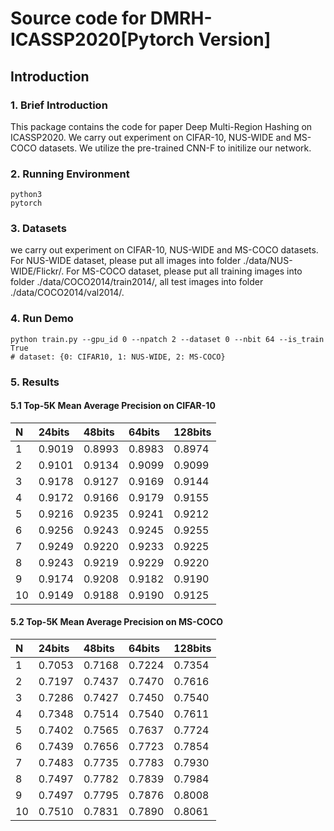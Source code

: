 # Source code for DMRH-ICASSP2020[Pytorch Version]
## Introduction
### 1. Brief Introduction
This package contains the code for paper Deep Multi-Region Hashing on ICASSP2020. We carry out experiment on CIFAR-10, NUS-WIDE and MS-COCO datasets. We utilize the pre-trained CNN-F to initilize our network.
### 2. Running Environment
```
python3
pytorch
```
### 3. Datasets
we carry out experiment on CIFAR-10, NUS-WIDE and MS-COCO datasets. For NUS-WIDE dataset, please put all images into folder ./data/NUS-WIDE/Flickr/. For MS-COCO dataset, please put all training images into folder ./data/COCO2014/train2014/, all test images into folder ./data/COCO2014/val2014/. 
### 4. Run Demo
```
python train.py --gpu_id 0 --npatch 2 --dataset 0 --nbit 64 --is_train True
# dataset: {0: CIFAR10, 1: NUS-WIDE, 2: MS-COCO}
```
### 5. Results
#### 5.1 Top-5K Mean Average Precision on CIFAR-10
|N|24bits|48bits|64bits|128bits|
|:---|:---|:---|:---|:---|
|1|0.9019|0.8993|0.8983|0.8974|
|2|0.9101|0.9134|0.9099|0.9099|
|3|0.9178|0.9127|0.9169|0.9144|
|4|0.9172|0.9166|0.9179|0.9155|
|5|0.9216|0.9235|0.9241|0.9212|
|6|0.9256|0.9243|0.9245|0.9255|
|7|0.9249|0.9220|0.9233|0.9225|
|8|0.9243|0.9219|0.9229|0.9220|
|9|0.9174|0.9208|0.9182|0.9190|
|10|0.9149|0.9188|0.9190|0.9125|
#### 5.2 Top-5K Mean Average Precision on MS-COCO
|N|24bits|48bits|64bits|128bits|
|:---|:---|:---|:---|:---|
|1|0.7053|0.7168|0.7224|0.7354|
|2|0.7197|0.7437|0.7470|0.7616|
|3|0.7286|0.7427|0.7450|0.7540|
|4|0.7348|0.7514|0.7540|0.7611|
|5|0.7402|0.7565|0.7637|0.7724|
|6|0.7439|0.7656|0.7723|0.7854|
|7|0.7483|0.7735|0.7783|0.7930|
|8|0.7497|0.7782|0.7839|0.7984|
|9|0.7497|0.7795|0.7876|0.8008|
|10|0.7510|0.7831|0.7890|0.8061|
